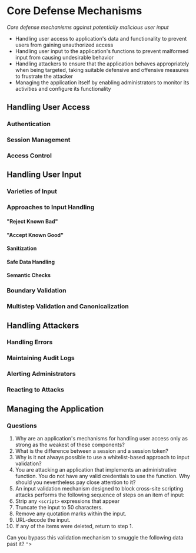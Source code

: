 # Core Defense Mechanisms

*Core defense mechanisms against potentially malicious user input*
  * Handling user access to application's data and functionality to prevent users from gaining unauthorized access
  * Handling user input to the application's functions to prevent malformed input from causing undesirable behavior
  * Handling attackers to ensure that the application behaves appropriately when being targeted, taking suitable defensive and offensive measures to frustrate the attacker
  * Managing the application itself by enabling administrators to monitor its activities and configure its functionality

## Handling User Access
### Authentication
### Session Management
### Access Control
## Handling User Input
### Varieties of Input
### Approaches to Input Handling
#### "Reject Known Bad"
#### "Accept Known Good"
#### Sanitization
#### Safe Data Handling
#### Semantic Checks
### Boundary Validation
### Multistep Validation and Canonicalization
## Handling Attackers
### Handling Errors
### Maintaining Audit Logs
### Alerting Administrators
### Reacting to Attacks
## Managing the Application

### Questions
1. Why are an application's mechanisms for handling user access only as strong as the weakest of these components?
2. What is the difference between a session and a session token?
3. Why is it not always possible to use a whitelist-based approach to input validation?
4. You are attacking an application that implements an administrative function. You do not have any valid credentials to use the function. Why should you nevertheless pay close attention to it?
5. An input validation mechanism designed to block cross-site scripting attacks performs the following sequence of steps on an item of input:
  1. Strip any ```<script>``` expressions that appear
  2. Truncate the input to 50 characters.
  3. Remove any quotation marks within the input.
  4. URL-decode the input.
  5. If any of the items were deleted, return to step 1.

Can you bypass this validation mechanism to smuggle the following data past it?
```"```><script>alert("foo")</script>